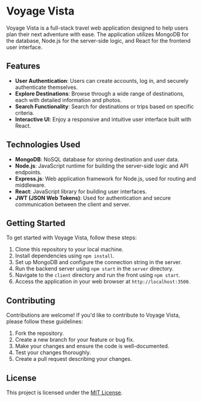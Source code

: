 # Voyage Vista

Voyage Vista is a full-stack travel web application designed to help users plan their next adventure with ease. The application utilizes MongoDB for the database, Node.js for the server-side logic, and React for the frontend user interface.

## Features

- **User Authentication**: Users can create accounts, log in, and securely authenticate themselves.
- **Explore Destinations**: Browse through a wide range of destinations, each with detailed information and photos.
- **Search Functionality**: Search for destinations or trips based on specific criteria.
- **Interactive UI**: Enjoy a responsive and intuitive user interface built with React.

## Technologies Used

- **MongoDB**: NoSQL database for storing destination and user data.
- **Node.js**: JavaScript runtime for building the server-side logic and API endpoints.
- **Express.js**: Web application framework for Node.js, used for routing and middleware.
- **React**: JavaScript library for building user interfaces.
- **JWT (JSON Web Tokens)**: Used for authentication and secure communication between the client and server.

## Getting Started

To get started with Voyage Vista, follow these steps:

1. Clone this repository to your local machine.
2. Install dependencies using `npm install`.
3. Set up MongoDB and configure the connection string in the server.
4. Run the backend server using `npm start` in the `server` directory.
5. Navigate to the `client` directory and run the front using `npm start`.
6. Access the application in your web browser at `http://localhost:3500`.

## Contributing

Contributions are welcome! If you'd like to contribute to Voyage Vista, please follow these guidelines:

1. Fork the repository.
2. Create a new branch for your feature or bug fix.
3. Make your changes and ensure the code is well-documented.
4. Test your changes thoroughly.
5. Create a pull request describing your changes.

## License

This project is licensed under the [MIT License](LICENSE).
